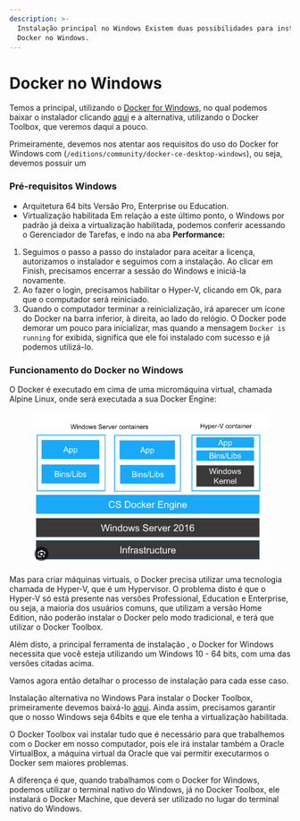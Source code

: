 ```yaml
---
description: >-
  Instalação principal no Windows Existem duas possibilidades para instalar o
  Docker no Windows.
---
```


# Docker no Windows

Temos a principal, utilizando o [Docker for Windows](https://store.docker), no qual podemos baixar o instalador clicando [aqui](https://download.docker.com/win/stable/InstallDocker.msi) e a alternativa, utilizando o Docker Toolbox, que veremos daqui a pouco.

Primeiramente, devemos nos atentar aos requisitos do uso do Docker for Windows com (`/editions/community/docker-ce-desktop-windows`), ou seja, devemos possuir um&#x20;

### Pré-requisitos Windows

* Arquitetura 64 bits Versão Pro, Enterprise ou Education.
* Virtualização habilitada Em relação a este último ponto, o Windows por padrão já deixa a virtualização habilitada, podemos conferir acessando o Gerenciador de Tarefas, e indo na aba **Performance:**&#x20;

1. Seguimos o passo a passo do instalador para aceitar a licença, autorizamos o instalador e seguimos com a instalação. Ao clicar em Finish, precisamos encerrar a sessão do Windows e iniciá-la novamente.&#x20;
2. Ao fazer o login, precisamos habilitar o Hyper-V, clicando em Ok, para que o computador será reiniciado.
3. Quando o computador terminar a reinicialização, irá aparecer um ícone do Docker na barra inferior, à direita, ao lado do relógio. O Docker pode demorar um pouco para inicializar, mas quando a mensagem `Docker is running` for exibida, significa que ele foi instalado com sucesso e já podemos utilizá-lo.

### Funcionamento do Docker no Windows&#x20;

O Docker é executado em cima de uma micromáquina virtual, chamada Alpine Linux, onde será executada a sua Docker Engine:

<figure><img src="../../../.gitbook/assets/image (13).png" alt=""><figcaption></figcaption></figure>

Mas para criar máquinas virtuais, o Docker precisa utilizar uma tecnologia chamada de Hyper-V, que é um Hypervisor. O problema disto é que o Hyper-V só está presente nas versões Professional, Education e Enterprise, ou seja, a maioria dos usuários comuns, que utilizam a versão Home Edition, não poderão instalar o Docker pelo modo tradicional, e terá que utilizar o Docker Toolbox.

Além disto, a principal ferramenta de instalação , o Docker for Windows necessita que você esteja utilizando um Windows 10 - 64 bits, com uma das versões citadas acima.

Vamos agora então detalhar o processo de instalação para cada esse caso.

Instalação alternativa no Windows Para instalar o Docker Toolbox, primeiramente devemos baixá-lo [aqui](https://download.docker.com/win/stable/DockerToolbox.exe). Ainda assim, precisamos garantir que o nosso Windows seja 64bits e que ele tenha a virtualização habilitada.

O Docker Toolbox vai instalar tudo que é necessário para que trabalhemos com o Docker em nosso computador, pois ele irá instalar também a Oracle VirtualBox, a máquina virtual da Oracle que vai permitir executarmos o Docker sem maiores problemas.

A diferença é que, quando trabalhamos com o Docker for Windows, podemos utilizar o terminal nativo do Windows, já no Docker Toolbox, ele instalará o Docker Machine, que deverá ser utilizado no lugar do terminal nativo do Windows.
